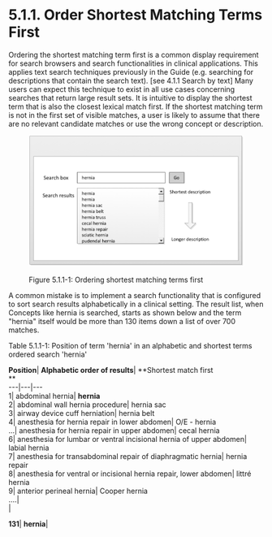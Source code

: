 # 5.1.1. Order Shortest Matching Terms First

  

Ordering the shortest matching term first is a common display requirement for search browsers and search functionalities in clinical applications. This applies text search techniques previously in the Guide (e.g. searching for descriptions that contain the search text). [see 4.1.1 Search by text] Many users can expect this technique to exist in all use cases concerning searches that return large result sets. It is intuitive to display the shortest term that is also the closest lexical match first. If the shortest matching term is not in the first set of visible matches, a user is likely to assume that there are no relevant candidate matches or use the wrong concept or description. 

<figure><img src="../../images/52170502.png" alt="" title=""><figcaption><p>Figure 5.1.1-1: Ordering shortest matching terms first</p></figcaption></figure>

  

  
A common mistake is to implement a search functionality that is configured to sort search results alphabetically in a clinical setting. The result list, when Concepts like hernia is searched, starts as shown below and the term "hernia" itself would be more than 130 items down a list of over 700 matches. 

Table 5.1.1-1: Position of term 'hernia' in an alphabetic and shortest terms ordered search 'hernia'

  

**Position**| **Alphabetic order of results**| **Shortest match first  
**  
---|---|---  
1| abdominal hernia| **hernia**  
2| abdominal wall hernia procedure| hernia sac  
3| airway device cuff herniation| hernia belt  
4| anesthesia for hernia repair in lower abdomen| O/E - hernia  
...| anesthesia for hernia repair in upper abdomen| cecal hernia  
6| anesthesia for lumbar or ventral incisional hernia of upper abdomen| labial hernia  
7| anesthesia for transabdominal repair of diaphragmatic hernia| hernia repair  
8| anesthesia for ventral or incisional hernia repair, lower abdomen| littré hernia  
9| anterior perineal hernia| Cooper hernia  
....|   
|   
  
**131**| **hernia**|   
  
  
  

  

  

